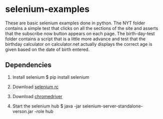 selenium-examples
=================

These are basic selenium examples done in python.
The NYT folder contains a simple test that clicks on all the sections of the site and asserts that the subscribe now button appears on each page.
The birth-day-test folder contains a script that is a little more advance and test that the birthday calculator on calculator.net actually displays the correct age is given based on the date of birth entered.

Dependencies
------------

1) Install selenium
    $ pip install selenium

2) Download [selenium rc](http://docs.seleniumhq.org/download/) 

3) Download [chromedriver](http://chromedriver.storage.googleapis.com/index.html)

4) Start the selenium hub
    $ java -jar selenium-server-standalone-verson.jar -role hub